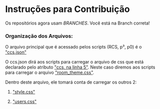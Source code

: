 # Instruções para Contribuição

Os repositórios agora usam *BRANCHES*. Você está na Branch correta!

### Organização dos Arquivos:

O arquivo principal que é acessado pelos scripts (RCS, p³, p0) é o ["ccs.json"](../gh-pages/ccs.json)

O ccs.json dirá aos scripts para carregar o arquivo de css que está declarado pelo atributo ["ccs, na linha 5"](../gh-pages/ccs.json#L5). Neste caso diremos aos scripts para carregar o arquivo ["room_theme.css"](../gh-pages/room_theme.css).

Dentro deste arquivo, ele tomará conta de carregar os outros 2: 

1. ["style.css"](../gh-pages/style.css) 

2. ["users.css"](../gh-pages/users.css)
